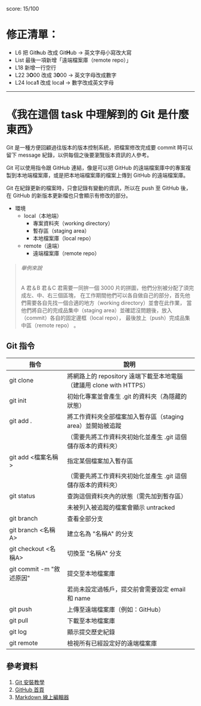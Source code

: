 score: 15/100


修正清單：
================

* L6 把 Git**h**ub 改成 Git**H**ub -> 英文字母小寫改大寫
* List 最後一項新增「遠端檔案庫（remote repo）」
* L18 新增一行空行
* L22 3**O**00 改成 3**0**00 -> 英文字母改成數字
* L24 loca**1** 改成 loca**l** -> 數字改成英文字母

______________________________________________________________________


《我在這個 task 中理解到的 Git 是什麼東西》
=====================================

Git 是一種方便回顧過往版本的版本控制系統，把檔案修改完成要 commit 時可以留下 message 紀錄，以供每個之後要瀏覽版本資訊的人參考。

Git 可以使用指令跟 GitHub 連結，像是可以把 GitHub 的遠端檔案庫中的專案複製到本地端檔案庫，或是把本地端檔案庫的檔案上傳到 GitHub 的遠端檔案庫。

Git 在紀錄更新的檔案時，只會記錄有變動的資訊，所以在 push 至 GitHub 後，在 GitHub 的新版本更新檔也只會顯示有修改的部分。


* 環境
	* local（本地端）
		* 專案資料夾（working directory）
		* 暫存區（staging area）
		* 本地檔案庫（local repo）
	* remote（遠端）
		* 遠端檔案庫（remote repo）



> ###### 舉例來說 ######
> A 君＆B 君＆C 君需要一同拚一個 3000 片的拼圖，他們分別被分配了須完成左、中、右三個區塊，
> 在工作期間他們可以各自做自己的部分，首先他們需要各自先找一個合適的地方（working directory）並會在此作業，
> 當他們將自己的完成品集中（staging area）並確認沒問題後，放入（commit）各自的固定邊框（local repo），
> 最後放上（push）完成品集中區（remote repo） 。




Git 指令
--------

| 指令                    | 說明                                                                      |
|-------------------------|---------------------------------------------------------------------------|
| git clone  <url>        | 將網路上的 repository 遠端下載至本地電腦（建議用 clone with HTTPS）|
| git init                | 初始化專案並會產生 .git 的資料夾（為隱藏的狀態）|
| git add .               | 將工作資料夾全部檔案加入暫存區（staging area）並開始被追蹤|
|                         | （需要先將工作資料夾初始化並產生 .git 這個儲存版本的資料夾）
| git add <檔案名稱>      | 指定某個檔案加入暫存區|
|                         |（需要先將工作資料夾初始化並產生 .git 這個儲存版本的資料夾）|
| git status              | 查詢這個資料夾內的狀態（需先加到暫存區）|
|                         | 未被列入被追蹤的檔案會顯示 untracked| 
| git branch              | 查看全部分支|
| git branch <名稱A>      | 建立名為 "名稱A" 的分支 |
| git checkout <名稱A>    | 切換至 "名稱A" 分支|
| git commit -m "敘述原因"| 提交至本地檔案庫|
|                         | 若尚未設定過帳戶，提交前會需要設定 email 和 name|
| git push                | 上傳至遠端檔案庫（例如：GitHub）|
| git pull                | 下載至本地檔案庫 |
| git log                 | 顯示提交歷史紀錄 |
| git remote              | 檢視所有已經設定好的遠端檔案庫 |


參考資料
-------

1. [Git 安裝教學](https://progressbar.tw/posts/1 " Git 安裝教學")
2. [GitHub 首頁](https://github.com/ "GitHub 首頁")
3. [Markdown 線上編輯器](https://hackmd.io/ " Markdown 線上編輯器")